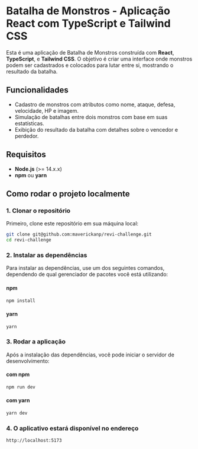 # Batalha de Monstros - Aplicação React com TypeScript e Tailwind CSS

Esta é uma aplicação de Batalha de Monstros construída com **React**, **TypeScript**, e **Tailwind CSS**. O objetivo é criar uma interface onde monstros podem ser cadastrados e colocados para lutar entre si, mostrando o resultado da batalha.

## Funcionalidades

- Cadastro de monstros com atributos como nome, ataque, defesa, velocidade, HP e imagem.
- Simulação de batalhas entre dois monstros com base em suas estatísticas.
- Exibição do resultado da batalha com detalhes sobre o vencedor e perdedor.

## Requisitos

- **Node.js** (>= 14.x.x)
- **npm** ou **yarn**

## Como rodar o projeto localmente

### 1. Clonar o repositório

Primeiro, clone este repositório em sua máquina local:

```bash
git clone git@github.com:maverickanp/revi-challenge.git
cd revi-challenge
```

### 2. Instalar as dependências

Para instalar as dependências, use um dos seguintes comandos, dependendo de qual gerenciador de pacotes você está utilizando:

#### npm

```bash
npm install
```

#### yarn

```bash
yarn
```

### 3. Rodar a aplicação

Após a instalação das dependências, você pode iniciar o servidor de desenvolvimento:

#### com npm

```bash
npm run dev
```

#### com yarn

```bash
yarn dev
```

### 4. O aplicativo estará disponível no endereço

```bash
http://localhost:5173
```

